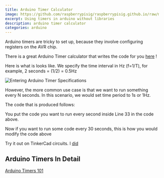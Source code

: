 ```yaml
---
title: Arduino Timer Calculator
image: https://github.com/raspberrypisig/raspberrypisig.github.io/raw/master/assets/images/arduinotimerctc.jpg
excerpt: Using timers in arduino without libraries
description: arduino timer calculator
categories: arduino
---
```


Arduino timers are tricky to set up, because they involve configuring registers on the AVR chip.

There is a great Arduino Timer calculator that writes the code for you [here](http://www.arduinoslovakia.eu/application/timer-calculator) !

Here is what is looks like. We specify the time interval in Hz (f=1/T), for example, 2 seconds = (1/2) = 0.5Hz

![Entering Arduino Timer Specifications](https://github.com/raspberrypisig/raspberrypisig.github.io/raw/master/assets/images/arduinotimercalculator.jpg)

However, the more common use case is that we want to run something every N seconds. In this scenario, we would set time period to 1s or 1Hz.

The code that is produced follows:

<script src="https://gist.github.com/raspberrypisig/8bf856ae9b55bb433d4c11ac9540a881.js"></script>

You put the code you want to run every second inside Line 33 in the code above.

Now if you want to run some code every 30 seconds, this is how you would modify the code above

<script src="https://gist.github.com/raspberrypisig/1f4cb0eb9c64ae56b911070e3d7dbe6e.js"></script>




Try it out on TinkerCad circuits. I [did](https://www.tinkercad.com/things/aRKBY3Jakh2-cool-habbi)

## Arduino Timers In Detail
[Arduino Timers 101](https://www.robotshop.com/community/forum/t/arduino-101-timers-and-interrupts/13072)


